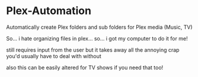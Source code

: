 # Plex-Automation
Automatically create Plex folders and sub folders for Plex media (Music, TV)

So... i hate organizing files in plex... so... i got my computer to do it for me!

still requires input from the user but it takes away all the annoying crap you'd usually have to deal with without

also this can be easily altered for TV shows if you need that too!
